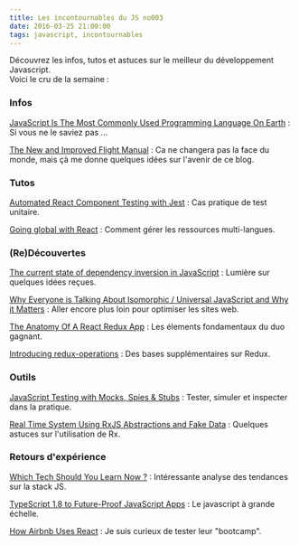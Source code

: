 ```yaml
---
title: Les incontournables du JS no003
date: 2016-03-25 21:00:00
tags: javascript, incontournables
---
```

Découvrez les infos, tutos et astuces sur le meilleur du développement Javascript.  
Voici le cru de la semaine :  

### Infos

[JavaScript Is The Most Commonly Used Programming Language On Earth](http://arc.applause.com/2016/03/22/javascript-is-the-worlds-dominant-programming-language/) : Si vous ne le saviez pas ...  

[The New and Improved Flight Manual](http://blog.atom.io/2016/03/24/the-new-and-improved-flight-manual.html) : Ca ne changera pas la face du monde, mais çà me donne quelques idées sur l'avenir de ce blog.  

### Tutos

[Automated React Component Testing with Jest](https://www.distelli.com/docs/tutorials/test-your-react-component-with-jest) : Cas pratique de test unitaire.  

[Going global with React](http://blog.cupofcode.be/going-global-with-react/) :  Comment gérer les ressources multi-langues.  

### (Re)Découvertes

[The current state of dependency inversion in JavaScript](http://blog.wolksoftware.com/the-current-state-of-dependency-inversion-in-javascript) : Lumière sur quelques idées reçues.  

[Why Everyone is Talking About Isomorphic / Universal JavaScript and Why it Matters](https://medium.com/capital-one-developers/why-everyone-is-talking-about-isomorphic-universal-javascript-and-why-it-matters-38c07c87905) :  Aller encore plus loin pour optimiser les sites web.  

[The Anatomy Of A React Redux App](https://medium.com/@rajaraodv/the-anatomy-of-a-react-redux-app-759282368c5a) :  Les élements fondamentaux du duo gagnant.  

[Introducing redux-operations](https://medium.com/@matt.krick/introducing-redux-operations-332ab56e468b) : Des bases supplémentaires sur Redux.  

### Outils  

[JavaScript Testing with Mocks, Spies & Stubs](http://www.sitepoint.com/sinon-tutorial-javascript-testing-mocks-spies-stubs/) : Tester, simuler et inspecter dans la pratique.  

[Real Time System Using RxJS Abstractions and Fake Data](http://engineering.footballradar.com/real-time-system-using-rxjs-abstractions-and-fake-data/) : Quelques astuces sur l'utilisation de Rx.  

### Retours d'expérience

[Which Tech Should You Learn Now ?](https://medium.com/javascript-scene/which-tech-should-you-learn-now-5705748c1b14) : Intéressante analyse des tendances sur la stack JS.  

[TypeScript 1.8 to Future-Proof JavaScript Apps](http://csharperimage.jeremylikness.com/2016/03/typescript-18-to-future-proof.html) : Le javascript à grande échelle.  

[How Airbnb Uses React](http://devnacho.com/2016/03/20/how-airbnb-uses-react/) :  Je suis curieux de tester leur "bootcamp".  
